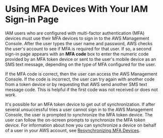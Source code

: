 # Using MFA Devices With Your IAM Sign\-in Page<a name="console_sign-in-mfa"></a>

IAM users who are configured with multi\-factor authentication \(MFA\) devices must use their MFA devices to sign in to the AWS Management Console\. After the user types the user name and password, AWS checks the user's account to see if MFA is required for that user\. If so, a second sign\-in page appears with an **MFA code** box to enter the numeric code provided by an MFA token device or sent to the user's mobile device as an SMS text message, depending on the type of MFA configured for the user\.

If the MFA code is correct, then the user can access the AWS Management Console\. If the code is incorrect, the user can try again with another code from a token device or by requesting that AWS send another SMS text message code\. This is helpful if the first code was not received or does not work\. 

It's possible for an MFA token device to get out of synchronization\. If after several unsuccessful tries a user cannot sign in to the AWS Management Console, the user is prompted to synchronize the MFA token device\. The user can follow the on\-screen prompts to synchronize the MFA token device\. For information about how you can synchronize a device on behalf of a user in your AWS account, see [Resynchronizing MFA Devices](id_credentials_mfa_sync.md)\. 